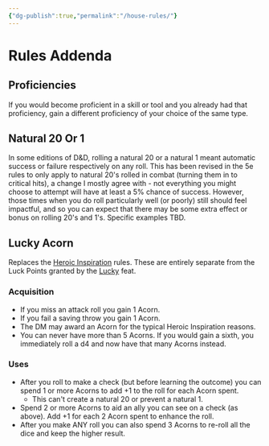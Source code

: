 ```yaml
---
{"dg-publish":true,"permalink":"/house-rules/"}
---
```


# Rules Addenda

## Proficiencies

If you would become proficient in a skill or tool and you already had that proficiency, gain a different proficiency of your choice of the same type.

## Natural 20 Or 1

In some editions of D&D, rolling a natural 20 or a natural 1 meant automatic success or failure respectively on any roll. This has been revised in the 5e rules to only apply to natural 20's rolled in combat (turning them in to critical hits), a change I mostly agree with - not everything you might choose to attempt will have at least a 5% chance of success. However, those times when you do roll particularly well (or poorly) still should feel impactful, and so you can expect that there may be some extra effect or bonus on rolling 20's and 1's. Specific examples TBD.

## Lucky Acorn

Replaces the [Heroic Inspiration](https://www.dndbeyond.com/sources/dnd/br-2024/rules-glossary#HeroicInspiration) rules. These are entirely separate from the Luck Points granted by the [Lucky](http://dnd2024.wikidot.com/feat:lucky) feat.

### Acquisition

- If you miss an attack roll you gain 1 Acorn.
- If you fail a saving throw you gain 1 Acorn.
- The DM may award an Acorn for the typical Heroic Inspiration reasons.
- You can never have more than 5 Acorns. If you would gain a sixth, you immediately roll a d4 and now have that many Acorns instead.

### Uses

- After you roll to make a check (but before learning the outcome) you can spend 1 or more  Acorns to add +1 to the roll for each Acorn spent.
	- This can't create a natural 20 or prevent a natural 1.
- Spend 2 or more Acorns to aid an ally you can see on a check (as above). Add +1 for each 2 Acorn spent to enhance the roll. 
- After you make ANY roll you can also spend 3 Acorns to re-roll all the dice and keep the higher result.
